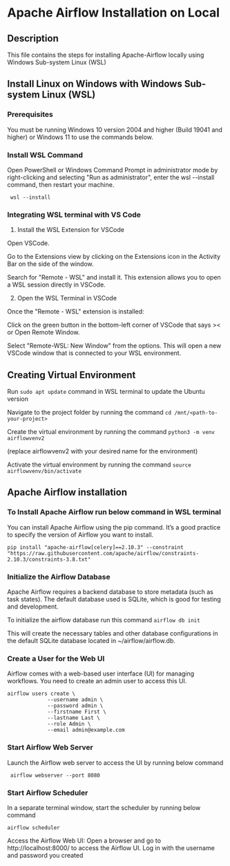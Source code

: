 # Apache Airflow Installation on Local
##  Description
This file contains the steps for installing Apache-Airflow locally using Windows Sub-system Linux (WSL)
## Install Linux on Windows with Windows Sub-system Linux (WSL)
### Prerequisites
You must be running Windows 10 version 2004 and higher (Build 19041 and higher) or Windows 11 to use the commands below.
### Install WSL Command
Open PowerShell or Windows Command Prompt in administrator mode by right-clicking and selecting "Run as administrator", enter the wsl --install command, then restart your machine.  

``` wsl --install```
### Integrating WSL terminal with VS Code
1. Install the WSL Extension for VSCode  

Open VSCode.  

Go to the Extensions view by clicking on the Extensions icon in the Activity Bar on the side of the window.  

Search for "Remote - WSL" and install it. This extension allows you to open a WSL session directly in VSCode.  


2. Open the WSL Terminal in VSCode  

Once the "Remote - WSL" extension is installed:  

Click on the green button in the bottom-left corner of VSCode that says >< or Open Remote Window.  

Select "Remote-WSL: New Window" from the options. This will open a new VSCode window that is connected to your WSL environment.  

## Creating Virtual Environment
Run ```sudo apt update``` command in WSL terminal to update the Ubuntu version  

Navigate to the project folder by running the command ```cd /mnt/<path-to-your-project>```  

Create the virtual environment by running the command ```python3 -m venv airflowvenv2```  

(replace airflowvenv2 with your desired name for the environment)  

Activate the virtual environment by running the command ```source airflowvenv/bin/activate```



## Apache Airflow installation
### To Install Apache Airflow run below command in WSL terminal
You can install Apache Airflow using the pip command. It’s a good practice to specify the version of Airflow you want to install.  

``` pip install "apache-airflow[celery]==2.10.3" --constraint "https://raw.githubusercontent.com/apache/airflow/constraints-2.10.3/constraints-3.8.txt" ```  

### Initialize the Airflow Database
Apache Airflow requires a backend database to store metadata (such as task states). The default database used is SQLite, which is good for testing and development.  

To initialize the airflow database run this command ```airflow db init```  

This will create the necessary tables and other database configurations in the default SQLite database located in ~/airflow/airflow.db.
### Create a User for the Web UI
Airflow comes with a web-based user interface (UI) for managing workflows. You need to create an admin user to access this UI.  

```
airflow users create \
             --username admin \
             --password admin \
             --firstname First \
             --lastname Last \
             --role Admin \
             --email admin@example.com
```  

### Start Airflow Web Server
Launch the Airflow web server to access the UI by running below command  

``` airflow webserver --port 8080```  

### Start Airflow Scheduler
In a separate terminal window, start the scheduler by running below command  

``` airflow scheduler ```  

Access the Airflow Web UI: Open a browser and go to http://localhost:8000/ to access the Airflow UI. Log in with the username and password you created

